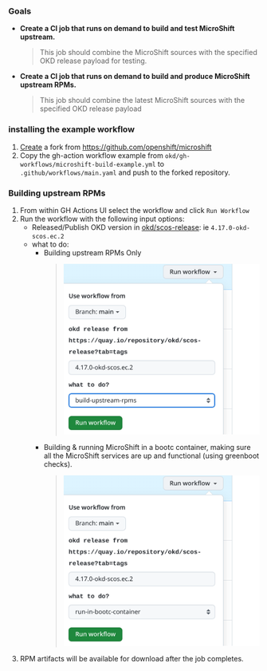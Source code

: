 
### Goals
- **Create a CI job that runs on demand to build and test MicroShift upstream.**
  > This job should combine the MicroShift sources with the specified OKD release  payload for testing.
- **Create a CI job that runs on demand to build and produce MicroShift upstream RPMs.**
  > This job should combine the latest MicroShift sources with the specified OKD release payload

### installing the example workflow
1. [Create](https://docs.github.com/en/pull-requests/collaborating-with-pull-requests/working-with-forks/fork-a-repo#forking-a-repository) a fork from https://github.com/openshift/microshift 
2. Copy the gh-action workflow example from `okd/gh-workflows/microshift-build-example.yml` to `.github/workflows/main.yaml` and push to the forked repository.
### Building upstream RPMs 
1. From within GH Actions UI select the workflow and click `Run Workflow`
2. Run the workflow with the following input options:
    - Released/Publish OKD version in [okd/scos-release](https://quay.io/repository/okd/scos-release?tab=tags): ie `4.17.0-okd-scos.ec.2` 
	- what to do:
		- Building upstream RPMs Only
		  > ![Build upstream RPMs](build-upstream-rpms-only.png) 
		- Building & running MicroShift in a bootc container, making sure all the MicroShift services are up and functional (using greenboot checks).
		  > ![Run bootc container](run-in-bootc-container.png)
3. RPM artifacts will be available for download after the job completes.
